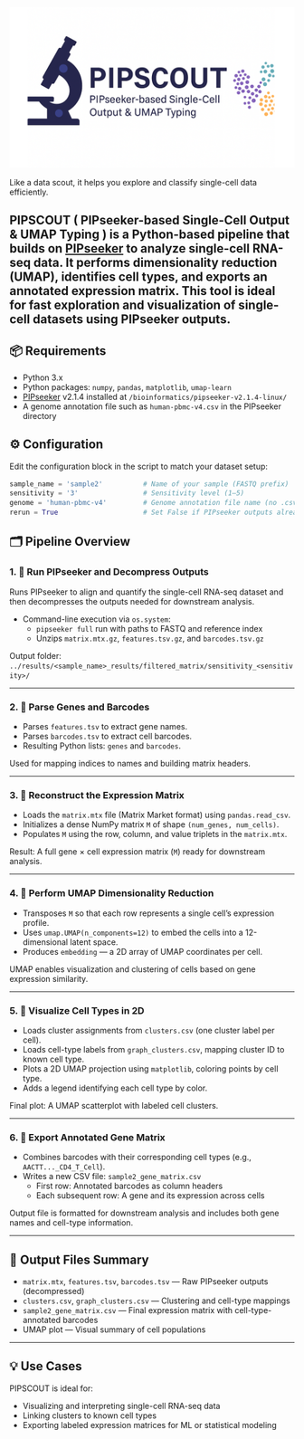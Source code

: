 ![PIPSCOPE Logo](images/pipscout.PNG)


Like a data scout, it helps you explore and classify single-cell data efficiently.


## PIPSCOUT ( **PIP**seeker-based **S**ingle-**C**ell **O**utput & **UMAP** **T**yping ) is a Python-based pipeline that builds on [PIPseeker](https://pipseeker.readthedocs.io) to analyze single-cell RNA-seq data. It performs dimensionality reduction (UMAP), identifies cell types, and exports an annotated expression matrix. This tool is ideal for fast exploration and visualization of single-cell datasets using PIPseeker outputs.

## 📦 Requirements

- Python 3.x
- Python packages: `numpy`, `pandas`, `matplotlib`, `umap-learn`
- [PIPseeker](https://pipseeker.readthedocs.io) v2.1.4 installed at `/bioinformatics/pipseeker-v2.1.4-linux/`
- A genome annotation file such as `human-pbmc-v4.csv` in the PIPseeker directory

## ⚙️ Configuration

Edit the configuration block in the script to match your dataset setup:

```python
sample_name = 'sample2'          # Name of your sample (FASTQ prefix)
sensitivity = '3'                # Sensitivity level (1–5)
genome = 'human-pbmc-v4'         # Genome annotation file name (no .csv)
rerun = True                     # Set False if PIPseeker outputs already exist
```

## 🗂️ Pipeline Overview

### 1.  🌌 Run PIPseeker and Decompress Outputs

Runs PIPseeker to align and quantify the single-cell RNA-seq dataset and then decompresses the outputs needed for downstream analysis.

- Command-line execution via `os.system`:
  - `pipseeker full` run with paths to FASTQ and reference index
  - Unzips `matrix.mtx.gz`, `features.tsv.gz`, and `barcodes.tsv.gz`

Output folder:  
`../results/<sample_name>_results/filtered_matrix/sensitivity_<sensitivity>/`

---

### 2.  🌌 Parse Genes and Barcodes

- Parses `features.tsv` to extract gene names.
- Parses `barcodes.tsv` to extract cell barcodes.
- Resulting Python lists: `genes` and `barcodes`.

Used for mapping indices to names and building matrix headers.

---

### 3.  🌌 Reconstruct the Expression Matrix

- Loads the `matrix.mtx` file (Matrix Market format) using `pandas.read_csv`.
- Initializes a dense NumPy matrix `M` of shape `(num_genes, num_cells)`.
- Populates `M` using the row, column, and value triplets in the `matrix.mtx`.

Result: A full gene × cell expression matrix (`M`) ready for downstream analysis.

---

### 4. 🌌 Perform UMAP Dimensionality Reduction

- Transposes `M` so that each row represents a single cell’s expression profile.
- Uses `umap.UMAP(n_components=12)` to embed the cells into a 12-dimensional latent space.
- Produces `embedding` — a 2D array of UMAP coordinates per cell.

UMAP enables visualization and clustering of cells based on gene expression similarity.

---

### 5.  🌌 Visualize Cell Types in 2D

- Loads cluster assignments from `clusters.csv` (one cluster label per cell).
- Loads cell-type labels from `graph_clusters.csv`, mapping cluster ID to known cell type.
- Plots a 2D UMAP projection using `matplotlib`, coloring points by cell type.
- Adds a legend identifying each cell type by color.

Final plot: A UMAP scatterplot with labeled cell clusters.

---

### 6.  🌌 Export Annotated Gene Matrix

- Combines barcodes with their corresponding cell types (e.g., `AACTT..._CD4_T_Cell`).
- Writes a new CSV file: `sample2_gene_matrix.csv`
  - First row: Annotated barcodes as column headers
  - Each subsequent row: A gene and its expression across cells

Output file is formatted for downstream analysis and includes both gene names and cell-type information.

---

## 📁 Output Files Summary

- `matrix.mtx`, `features.tsv`, `barcodes.tsv` — Raw PIPseeker outputs (decompressed)
- `clusters.csv`, `graph_clusters.csv` — Clustering and cell-type mappings
- `sample2_gene_matrix.csv` — Final expression matrix with cell-type-annotated barcodes
- UMAP plot — Visual summary of cell populations

---

## 💡 Use Cases

PIPSCOUT is ideal for:
- Visualizing and interpreting single-cell RNA-seq data
- Linking clusters to known cell types
- Exporting labeled expression matrices for ML or statistical modeling







